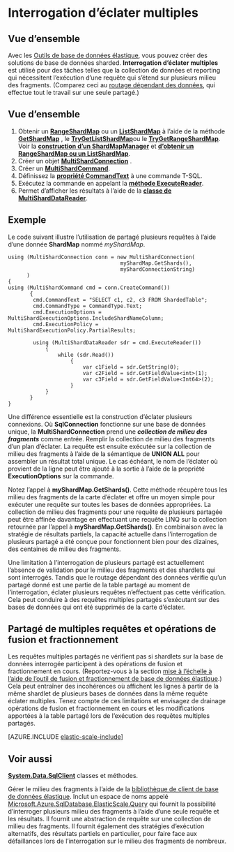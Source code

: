<properties 
    pageTitle="Interrogation d’éclater multiples | Microsoft Azure" 
    description="Exécuter des requêtes sur le milieu des fragments à l’aide de la bibliothèque de client élastique de la base de données." 
    services="sql-database" 
    documentationCenter="" 
    manager="jhubbard" 
    authors="torsteng" 
    editor=""/>

<tags 
    ms.service="sql-database" 
    ms.workload="sql-database" 
    ms.tgt_pltfrm="na" 
    ms.devlang="na" 
    ms.topic="article" 
    ms.date="04/12/2016" 
    ms.author="torsteng"/>

# <a name="multi-shard-querying"></a>Interrogation d’éclater multiples

## <a name="overview"></a>Vue d’ensemble

Avec les [Outils de base de données élastique](sql-database-elastic-scale-introduction.md), vous pouvez créer des solutions de base de données sharded. **Interrogation d’éclater multiples** est utilisé pour des tâches telles que la collection de données et reporting qui nécessitent l’exécution d’une requête qui s’étend sur plusieurs milieu des fragments. (Comparez ceci au [routage dépendant des données](sql-database-elastic-scale-data-dependent-routing.md), qui effectue tout le travail sur une seule partagé.) 

## <a name="overview"></a>Vue d’ensemble

1. Obtenir un [**RangeShardMap**](https://msdn.microsoft.com/library/azure/dn807318.aspx) ou un [**ListShardMap**](https://msdn.microsoft.com/library/azure/dn807370.aspx) à l’aide de la méthode [**GetShardMap**](https://msdn.microsoft.com/library/azure/microsoft.azure.sqldatabase.elasticscale.shardmanagement.shardmapmanager.getshardmap.aspx) , le [**TryGetListShardMap**](https://msdn.microsoft.com/library/azure/microsoft.azure.sqldatabase.elasticscale.shardmanagement.shardmapmanager.trygetlistshardmap.aspx)ou le [**TryGetRangeShardMap**](https://msdn.microsoft.com/library/azure/microsoft.azure.sqldatabase.elasticscale.shardmanagement.shardmapmanager.trygetrangeshardmap.aspx). Voir la [**construction d’un ShardMapManager**](sql-database-elastic-scale-shard-map-management.md#constructing-a-shardmapmanager) et [**d’obtenir un RangeShardMap ou un ListShardMap**](sql-database-elastic-scale-shard-map-management.md#get-a-rangeshardmap-or-listshardmap).
2. Créer un objet **[MultiShardConnection](https://msdn.microsoft.com/library/azure/microsoft.azure.sqldatabase.elasticscale.query.multishardconnection.aspx)** .
2. Créer un **[MultiShardCommand](https://msdn.microsoft.com/library/azure/microsoft.azure.sqldatabase.elasticscale.query.multishardcommand.aspx)**. 
3. Définissez la **[propriété CommandText](https://msdn.microsoft.com/library/azure/microsoft.azure.sqldatabase.elasticscale.query.multishardcommand.commandtext.aspx#P:Microsoft.Azure.SqlDatabase.ElasticScale.Query.MultiShardCommand.CommandText)** à une commande T-SQL.
3. Exécutez la commande en appelant la **[méthode ExecuteReader](https://msdn.microsoft.com/library/azure/microsoft.azure.sqldatabase.elasticscale.query.multishardcommand.executereader.aspx)**.
4. Permet d’afficher les résultats à l’aide de la **[classe de MultiShardDataReader](https://msdn.microsoft.com/library/azure/microsoft.azure.sqldatabase.elasticscale.query.multisharddatareader.aspx)**. 

## <a name="example"></a>Exemple

Le code suivant illustre l’utilisation de partagé plusieurs requêtes à l’aide d’une donnée **ShardMap** nommé *myShardMap*. 

    using (MultiShardConnection conn = new MultiShardConnection( 
                                        myShardMap.GetShards(), 
                                        myShardConnectionString) 
          ) 
    { 
    using (MultiShardCommand cmd = conn.CreateCommand())
           { 
            cmd.CommandText = "SELECT c1, c2, c3 FROM ShardedTable"; 
            cmd.CommandType = CommandType.Text; 
            cmd.ExecutionOptions = MultiShardExecutionOptions.IncludeShardNameColumn; 
            cmd.ExecutionPolicy = MultiShardExecutionPolicy.PartialResults; 

            using (MultiShardDataReader sdr = cmd.ExecuteReader()) 
                { 
                    while (sdr.Read())
                        { 
                            var c1Field = sdr.GetString(0); 
                            var c2Field = sdr.GetFieldValue<int>(1); 
                            var c3Field = sdr.GetFieldValue<Int64>(2);
                        } 
                } 
           } 
    } 

 
Une différence essentielle est la construction d’éclater plusieurs connexions. Où **SqlConnection** fonctionne sur une base de données unique, la **MultiShardConnection** prend une ***collection de milieu des fragments*** comme entrée. Remplir la collection de milieu des fragments d’un plan d’éclater. La requête est ensuite exécutée sur la collection de milieu des fragments à l’aide de la sémantique de **UNION ALL** pour assembler un résultat total unique. Le cas échéant, le nom de l’éclater où provient de la ligne peut être ajouté à la sortie à l’aide de la propriété **ExecutionOptions** sur la commande. 

Notez l’appel à **myShardMap.GetShards()**. Cette méthode récupère tous les milieu des fragments de la carte d’éclater et offre un moyen simple pour exécuter une requête sur toutes les bases de données appropriées. La collection de milieu des fragments pour une requête de plusieurs partagée peut être affinée davantage en effectuant une requête LINQ sur la collection retournée par l’appel à **myShardMap.GetShards()**. En combinaison avec la stratégie de résultats partiels, la capacité actuelle dans l’interrogation de plusieurs partagé a été conçue pour fonctionnent bien pour des dizaines, des centaines de milieu des fragments.

Une limitation à l’interrogation de plusieurs partagé est actuellement l’absence de validation pour le milieu des fragments et des shardlets qui sont interrogés. Tandis que le routage dépendant des données vérifie qu’un partagé donné est une partie de la table partagé au moment de l’interrogation, éclater plusieurs requêtes n’effectuent pas cette vérification. Cela peut conduire à des requêtes multiples partagés s’exécutant sur des bases de données qui ont été supprimés de la carte d’éclater.

## <a name="multi-shard-queries-and-split-merge-operations"></a>Partagé de multiples requêtes et opérations de fusion et fractionnement

Les requêtes multiples partagés ne vérifient pas si shardlets sur la base de données interrogée participent à des opérations de fusion et fractionnement en cours. (Reportez-vous à la section [mise à l’échelle à l’aide de l’outil de fusion et fractionnement de base de données élastique](sql-database-elastic-scale-overview-split-and-merge.md).) Cela peut entraîner des incohérences où affichent les lignes à partir de la même shardlet de plusieurs bases de données dans la même requête éclater multiples. Tenez compte de ces limitations et envisagez de drainage opérations de fusion et fractionnement en cours et les modifications apportées à la table partagé lors de l’exécution des requêtes multiples partagés.

[AZURE.INCLUDE [elastic-scale-include](../../includes/elastic-scale-include.md)]

## <a name="see-also"></a>Voir aussi
**[System.Data.SqlClient](http://msdn.microsoft.com/library/System.Data.SqlClient.aspx)** classes et méthodes.


Gérer le milieu des fragments à l’aide de la [bibliothèque de client de base de données élastique](sql-database-elastic-database-client-library.md). Inclut un espace de noms appelé [Microsoft.Azure.SqlDatabase.ElasticScale.Query](https://msdn.microsoft.com/library/azure/microsoft.azure.sqldatabase.elasticscale.query.aspx) qui fournit la possibilité d’interroger plusieurs milieu des fragments à l’aide d’une seule requête et les résultats. Il fournit une abstraction de requête sur une collection de milieu des fragments. Il fournit également des stratégies d’exécution alternatifs, des résultats partiels en particulier, pour faire face aux défaillances lors de l’interrogation sur le milieu des fragments de nombreux.  

 